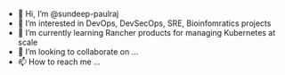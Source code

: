 - 👋 Hi, I’m @sundeep-paulraj
- 👀 I’m interested in DevOps, DevSecOps, SRE, Bioinfomratics projects
- 🌱 I’m currently learning Rancher products for managing Kubernetes at scale
- 💞️ I’m looking to collaborate on ...
- 📫 How to reach me ...

<!---
sundeep-paulraj/sundeep-paulraj is a ✨ special ✨ repository because its `README.md` (this file) appears on your GitHub profile.
You can click the Preview link to take a look at your changes.
--->
